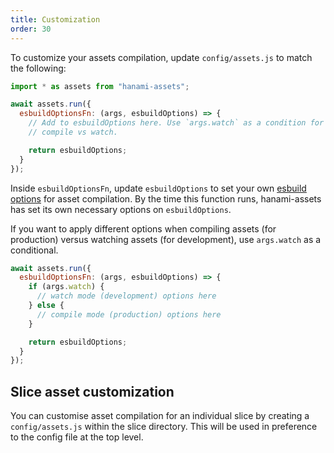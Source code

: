 ```yaml
---
title: Customization
order: 30
---
```


To customize your assets compilation, update `config/assets.js` to match the following:

```js
import * as assets from "hanami-assets";

await assets.run({
  esbuildOptionsFn: (args, esbuildOptions) => {
    // Add to esbuildOptions here. Use `args.watch` as a condition for different options for
    // compile vs watch.

    return esbuildOptions;
  }
});
```

Inside `esbuildOptionsFn`, update `esbuildOptions` to set your own [esbuild options](https://esbuild.github.io/api/) for asset compilation. By the time this function runs, hanami-assets has set its own necessary options on `esbuildOptions`.

If you want to apply different options when compiling assets (for production) versus watching assets (for development), use `args.watch` as a conditional.

```js
await assets.run({
  esbuildOptionsFn: (args, esbuildOptions) => {
    if (args.watch) {
      // watch mode (development) options here
    } else {
      // compile mode (production) options here
    }

    return esbuildOptions;
  }
});
```

## Slice asset customization

You can customise asset compilation for an individual slice by creating a `config/assets.js` within the slice directory. This will be used in preference to the config file at the top level.
